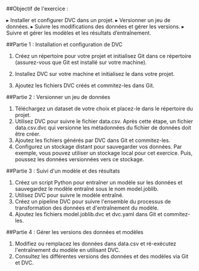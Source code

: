 ##Objectif de l'exercice :

▸ Installer et configurer DVC dans un projet.
▸ Versionner un jeu de données.
▸ Suivre les modifications des données et gérer les versions.
▸ Suivre et gérer les modèles et les résultats d’entraînement.

##Partie 1 : Installation et configuration de DVC

1. Créez un répertoire pour votre projet et initialisez Git dans ce répertoire (assurez-vous que Git est
installé sur votre machine).

2. Installez DVC sur votre machine et initialisez le dans votre projet.
  
3. Ajoutez les fichiers DVC créés et commitez-les dans Git.
  
##Partie 2 : Versionner un jeu de données
1. Téléchargez un dataset de votre choix et placez-le dans le répertoire du projet.
2. Utilisez DVC pour suivre le fichier data.csv. Après cette étape, un fichier data.csv.dvc qui
versionne les métadonnées du fichier de données doit être créer.
3. Ajoutez les fichiers générés par DVC dans Git et commitez-les.
4. Configurez un stockage distant pour sauvegarder vos données. Par exemple, vous pouvez utiliser
un stockage local pour cet exercice. Puis, poussez les données versionnées vers ce stockage.

##Partie 3 : Suivi d'un modèle et des résultats

1. Créez un script Python pour entraîner un modèle sur les données et sauvegardez le modèle
entraîné sous le nom model.joblib.
2. Utilisez DVC pour suivre le modèle entraîné.
3. Créez un pipeline DVC pour suivre l'ensemble du processus de transformation des données et
d'entraînement du modèle.
4. Ajoutez les fichiers model.joblib.dvc et dvc.yaml dans Git et commitez-les.

##Partie 4 : Gérer les versions des données et modèles
1. Modifiez ou remplacez les données dans data.csv et ré-exécutez l'entraînement du modèle en
utilisant DVC.
2. Consultez les différentes versions des données et des modèles via Git et DVC.
